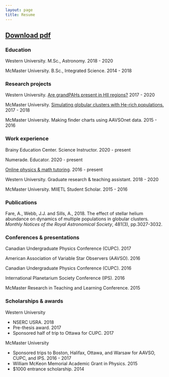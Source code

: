 ```yaml
---
layout: page
title: Resume
---
```


## <a href="/amy_fare_resume.pdf" target="_blank">Download pdf</a>

### Education

Western University. M.Sc., Astronomy. 2018 - 2020

McMaster University. B.Sc., Integrated Science. 2014 - 2018

### Research projects

Western University. [Are grandPAHs present in HII regions?](/projects/grandpahs) 2017 - 2020

McMaster University. [Simulating globular clusters with He-rich populations.](/projects/globsim) 2017 - 2018

McMaster University. Making finder charts using AAVSOnet data. 2015 - 2016

### Work experience

Brainy Education Center. Science Instructor. 2020 - present

Numerade. Educator. 2020 - present

[Online physics & math tutoring](/tutoring). 2016 - present

Western University. Graduate research & teaching assistant. 2018 - 2020

McMaster University. MIIETL Student Scholar. 2015 - 2016

### Publications

Fare, A., Webb, J.J. and Sills, A., 2018. The effect of stellar helium abundance on dynamics of multiple populations in globular clusters. *Monthly Notices of the Royal Astronomical Society*, 481(3), pp.3027-3032.

### Conferences & presentations

Canadian Undergraduate Physics Conference (CUPC). 2017

American Association of Variable Star Observers (AAVSO). 2016

Canadian Undergraduate Physics Conference (CUPC). 2016

International Planetarium Society Conference (IPS). 2016

McMaster Research in Teaching and Learning Conference. 2015

### Scholarships & awards

Western University

- NSERC USRA. 2018
- Pre-thesis award. 2017
- Sponsored half of trip to Ottawa for CUPC. 2017

McMaster University

- Sponsored trips to Boston, Halifax, Ottawa, and Warsaw for AAVSO, CUPC, and IPS. 2016 - 2017
- William McKeon Memorial Academic Grant in Physics. 2015
- $1000 entrance scholarship. 2014
